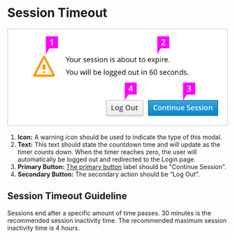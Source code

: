 # Session Timeout

![Image of Session Timeout](./img/PF-SEW-03.png)

1. **Icon:** A warning icon should be used to indicate the type of this modal.
2. **Text:** This text should state the countdown time and will update as the timer counts down. When the timer reaches zero, the user will automatically be logged out and redirected to the Login page.
3. **Primary Button:** [The primary button](http://www.patternfly.org/pattern-library/forms-and-controls/buttons-on-forms/#design "Buttons on Forms") label should be "Continue Session".
4. **Secondary Button:** The secondary action should be  “Log Out”.


## Session Timeout Guideline

Sessions end after a specific amount of time passes. 30 minutes is the recommended session inactivity time. The recommended maximum session inactivity time is 4 hours.
